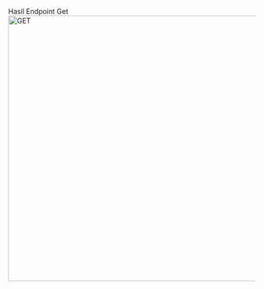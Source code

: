 Hasil Endpoint Get <img width="960" height="540" alt="GET" src="https://github.com/user-attachments/assets/377d24be-da10-47d7-8e97-5b6ab3dabfae" />
